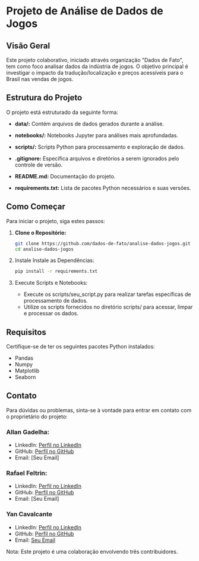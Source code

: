 # Projeto de Análise de Dados de Jogos

## Visão Geral
Este projeto colaborativo, iniciado através organização "Dados de Fato", tem como foco analisar dados da indústria de jogos. O objetivo principal é investigar o impacto da tradução/localização e preços acessíveis para o Brasil nas vendas de jogos.

## Estrutura do Projeto
O projeto está estruturado da seguinte forma:

- **data/:** Contém arquivos de dados gerados durante a análise.

- **notebooks/:** Notebooks Jupyter para análises mais aprofundadas.

- **scripts/:** Scripts Python para processamento e exploração de dados.

- **.gitignore:** Especifica arquivos e diretórios a serem ignorados pelo controle de versão.

- **README.md:** Documentação do projeto.

- **requirements.txt:** Lista de pacotes Python necessários e suas versões.

## Como Começar
Para iniciar o projeto, siga estes passos:

1. **Clone o Repositório:**
   ```bash
   git clone https://github.com/dados-de-fato/analise-dados-jogos.git
   cd analise-dados-jogos
   ```
   
2. Instale Instale as Dependências:
   ```bash
   pip install -r requirements.txt
   ```

3. Execute Scripts e Notebooks:
   - Execute os scripts/seu_script.py para realizar tarefas específicas de processamento de dados.
   - Utilize os scripts fornecidos no diretório scripts/ para acessar, limpar e processar os dados.

## Requisitos
Certifique-se de ter os seguintes pacotes Python instalados:
- Pandas
- Numpy
- Matplotlib
- Seaborn

## Contato
Para dúvidas ou problemas, sinta-se à vontade para entrar em contato com o proprietário do projeto:

### Allan Gadelha:
- LinkedIn: [Perfil no LinkedIn](https://www.linkedin.com/in/allan-gadelha-216647279/)
- GitHub: [Perfil no GitHub](https://github.com/allan-gadelha)
- Email: [Seu Email]

### Rafael Feltrin:
- LinkedIn: [Perfil no LinkedIn](https://www.linkedin.com/in/rfeltrin18/)
- GitHub: [Perfil no GitHub](https://github.com/rfeltrin18)
- Email: [Seu Email]

### Yan Cavalcante
- LinkedIn: [Perfil no LinkedIn](https://www.linkedin.com/in/yan-cavalcante)
- GitHub: [Perfil no GitHub](https://github.com/rafael-feltrin)
- Email: [Seu Email](yan.cavalcante97@gmail.com)

Nota: Este projeto é uma colaboração envolvendo três contribuidores.
